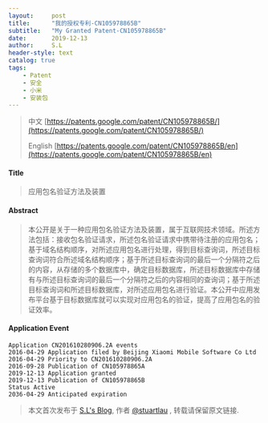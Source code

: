 ```yaml
---
layout:     post
title:      "我的授权专利-CN105978865B"
subtitle:   "My Granted Patent-CN105978865B"
date:       2019-12-13
author:     S.L
header-style: text
catalog: true
tags:
    - Patent
    - 安全
    - 小米
    - 安装包
---
```

> 中文 [https://patents.google.com/patent/CN105978865B/](https://patents.google.com/patent/CN105978865B/)
>
> English [https://patents.google.com/patent/CN105978865B/en](https://patents.google.com/patent/CN105978865B/en)

#### Title
> 应用包名验证方法及装置



#### Abstract
> 本公开是关于一种应用包名验证方法及装置，属于互联网技术领域。所述方法包括：接收包名验证请求，所述包名验证请求中携带待注册的应用包名；基于域名结构顺序，对所述应用包名进行处理，得到目标查询词，所述目标查询词符合所述域名结构顺序；基于所述目标查询词的最后一个分隔符之后的内容，从存储的多个数据库中，确定目标数据库，所述目标数据库中存储有与所述目标查询词的最后一个分隔符之后的内容相同的查询词；基于所述目标查询词和所述目标数据库，对所述应用包名进行验证。本公开中应用发布平台基于目标数据库就可以实现对应用包名的验证，提高了应用包名的验证效率。




#### Application Event
```
Application CN201610280906.2A events 
2016-04-29 Application filed by Beijing Xiaomi Mobile Software Co Ltd
2016-04-29 Priority to CN201610280906.2A
2016-09-28 Publication of CN105978865A
2019-12-13 Application granted
2019-12-13 Publication of CN105978865B
Status Active
2036-04-29 Anticipated expiration
```
> 本文首次发布于 [S.L's Blog](https://liushuo.me), 作者 [@stuartlau](http://github.com/stuartlau) ,
转载请保留原文链接.
